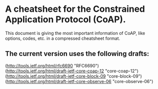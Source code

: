 # A cheatsheet for the Constrained Application Protocol (CoAP).

This document is giving the most important information of CoAP, like
options, codes, etc. in a compressed cheatsheet format.

## The current version uses the following drafts:
(http://tools.ietf.org/html/rfc6690 "RFC6690")  
(http://tools.ietf.org/html/draft-ietf-core-coap-12 "core-coap-12")  
(http://tools.ietf.org/html/draft-ietf-core-block-09 "core-block-09")  
(http://tools.ietf.org/html/draft-ietf-core-observe-06 "core-observe-06")  
